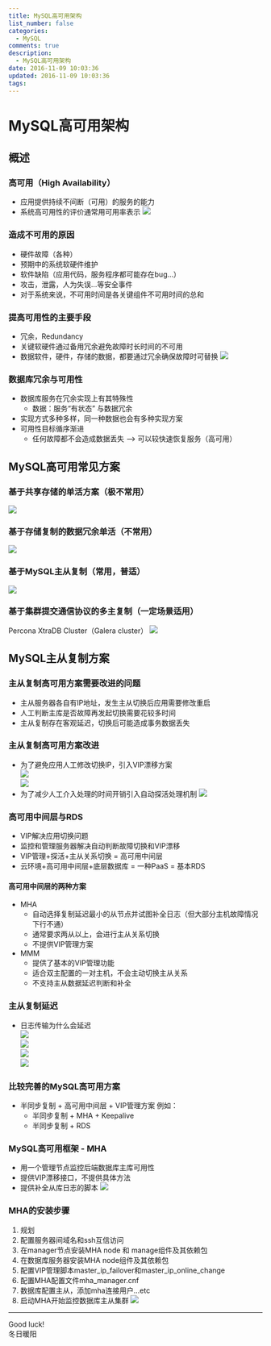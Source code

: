 ```yaml
---
title: MySQL高可用架构
list_number: false
categories:
  - MySQL
comments: true
description:
  - MySQL高可用架构
date: 2016-11-09 10:03:36
updated: 2016-11-09 10:03:36
tags:
---
```


# MySQL高可用架构

## 概述

### 高可用（High Availability）
- 应用提供持续不间断（可用）的服务的能力
- 系统高可用性的评价通常用可用率表示
![](http://ocaw8wyva.bkt.clouddn.com/markdown-img-paste-20161109101110110.png)

### 造成不可用的原因
- 硬件故障（各种）
- 预期中的系统软硬件维护
- 软件缺陷（应用代码，服务程序都可能存在bug...）
- 攻击，泄露，人为失误...等安全事件
- 对于系统来说，不可用时间是各关键组件不可用时间的总和

### 提高可用性的主要手段
- 冗余，Redundancy
- 关键软硬件通过备用冗余避免故障时长时间的不可用
- 数据软件，硬件，存储的数据，都要通过冗余确保故障时可替换
![](http://ocaw8wyva.bkt.clouddn.com/markdown-img-paste-20161109101529804.png)

### 数据库冗余与可用性
- 数据库服务在冗余实现上有其特殊性
  - 数据：服务“有状态” 与数据冗余
- 实现方式多种多样，同一种数据也会有多种实现方案
- 可用性目标循序渐进
  - 任何故障都不会造成数据丢失 --> 可以较快速恢复服务（高可用）

## MySQL高可用常见方案

### 基于共享存储的单活方案（极不常用）
![](http://ocaw8wyva.bkt.clouddn.com/markdown-img-paste-20161109102821801.png)

### 基于存储复制的数据冗余单活（不常用）
![](http://ocaw8wyva.bkt.clouddn.com/markdown-img-paste-20161109102927615.png)

### 基于MySQL主从复制（常用，普适）
![](http://ocaw8wyva.bkt.clouddn.com/markdown-img-paste-20161109103031751.png)

### 基于集群提交通信协议的多主复制（一定场景适用）
Percona XtraDB Cluster（Galera cluster）
![](http://ocaw8wyva.bkt.clouddn.com/markdown-img-paste-20161109103318671.png)

## MySQL主从复制方案
### 主从复制高可用方案需要改进的问题
- 主从服务器各自有IP地址，发生主从切换后应用需要修改重启
- 人工判断主库是否故障再发起切换需要花较多时间
- 主从复制存在客观延迟，切换后可能造成事务数据丢失

###  主从复制高可用方案改进
- 为了避免应用人工修改切换IP，引入VIP漂移方案  
![](http://ocaw8wyva.bkt.clouddn.com/markdown-img-paste-20161109103809769.png)  
![](http://ocaw8wyva.bkt.clouddn.com/markdown-img-paste-20161109103842969.png)
- 为了减少人工介入处理的时间开销引入自动探活处理机制
![](http://ocaw8wyva.bkt.clouddn.com/markdown-img-paste-20161109104014343.png)

### 高可用中间层与RDS
- VIP解决应用切换问题
- 监控和管理服务器解决自动判断故障切换和VIP漂移
- VIP管理+探活+主从关系切换 = 高可用中间层
- 云环境+高可用中间层+底层数据库 = 一种PaaS = 基本RDS

#### 高可用中间层的两种方案
- MHA
  - 自动选择复制延迟最小的从节点并试图补全日志（但大部分主机故障情况下行不通）
  - 通常要求两从以上，会进行主从关系切换
  - 不提供VIP管理方案
- MMM
  - 提供了基本的VIP管理功能
  - 适合双主配置的一对主机，不会主动切换主从关系
  - 不支持主从数据延迟判断和补全

### 主从复制延迟
- 日志传输为什么会延迟  
![](http://ocaw8wyva.bkt.clouddn.com/markdown-img-paste-20161109104833925.png)    
![](http://ocaw8wyva.bkt.clouddn.com/markdown-img-paste-20161109104925267.png)  
![](http://ocaw8wyva.bkt.clouddn.com/markdown-img-paste-20161109180036373.png)  
![](http://ocaw8wyva.bkt.clouddn.com/markdown-img-paste-20161109180133558.png)

### 比较完善的MySQL高可用方案
- 半同步复制 + 高可用中间层 + VIP管理方案
例如：
  - 半同步复制 + MHA + Keepalive
  - 半同步复制 + RDS

### MySQL高可用框架 - MHA
- 用一个管理节点监控后端数据库主库可用性
- 提供VIP漂移接口，不提供具体方法
- 提供补全从库日志的脚本
![](http://ocaw8wyva.bkt.clouddn.com/markdown-img-paste-20161109180638353.png)

### MHA的安装步骤
1. 规划
2. 配置服务器间域名和ssh互信访问
3. 在manager节点安装MHA node 和 manage组件及其依赖包
4. 在数据库服务器安装MHA node组件及其依赖包
5. 配置VIP管理脚本master_ip_failover和master_ip_online_change
6. 配置MHA配置文件mha_manager.cnf
7. 数据库配置主从，添加mha连接用户...etc
8. 启动MHA开始监控数据库主从集群
![](http://ocaw8wyva.bkt.clouddn.com/markdown-img-paste-20161109181110980.png)









----
Good luck!  
冬日暖阳
